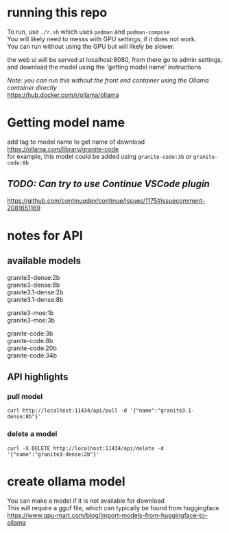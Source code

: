 # running this repo
To run, use `./r.sh` which uses `podman` and `podman-compose` \
You will likely need to messs with GPU settings, if it does not work. \
You can run without using the GPU but will likely be slower. 

the web ui will be served at localhost:8080, from there go to admin settings, and download the model using the 'getting model name' instructions


_Note: you can run this without the front end container using the Ollama container directly_ \
https://hub.docker.com/r/ollama/ollama

# Getting model name
add tag to model name to get name of download \
https://ollama.com/library/granite-code \
for example, this model could be added using `granite-code:3b` or `granite-code:8b`


## _TODO: Can try to use Continue VSCode plugin_
https://github.com/continuedev/continue/issues/1175#issuecomment-2081651169

# notes for API

## available models
granite3-dense:2b \
granite3-dense:8b \
granite3.1-dense:2b \
granite3.1-dense:8b

granite3-moe:1b \
granite3-moe:3b

granite-code:3b \
granite-code:8b \
granite-code:20b \
granite-code:34b

## API highlights

### pull model
`curl http://localhost:11434/api/pull -d '{"name":"granite3.1-dense:8b"}'`

### delete a model
`curl -X DELETE http://localhost:11434/api/delete -d '{"name":"granite3-dense:2b"}'`

# create ollama model 
You can make a model if it is not available for download \
This will require a gguf file, which can typically be found from huggingface \
https://www.gpu-mart.com/blog/import-models-from-huggingface-to-ollama

